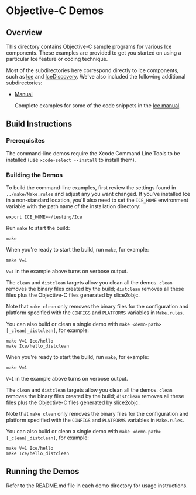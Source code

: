 # Objective-C Demos

## Overview

This directory contains Objective-C sample programs for various Ice components.
These examples are provided to get you started on using a particular Ice feature
or coding technique.

Most of the subdirectories here correspond directly to Ice components, such as
[Ice](./Ice) and [IceDiscovery](./IceDiscovery). We've also included the
following additional subdirectories:

- [Manual](./Manual)<p>
Complete examples for some of the code snippets in the [Ice manual][1].

## Build Instructions

### Prerequisites

The command-line demos require the Xcode Command Line Tools to be installed
(use `xcode-select --install` to install them).

### Building the Demos

To build the command-line examples, first review the settings found in
`../make/Make.rules` and adjust any you want changed. If you've installed Ice
in a non-standard location, you'll also need to set the `ICE_HOME` environment
variable with the path name of the installation directory:

```
export ICE_HOME=~/testing/Ice
```

Run `make` to start the build:

```
make
```

When you're ready to start the build, run `make`, for example:
```
make V=1
```

`V=1` in the example above turns on verbose output.

The `clean` and `distclean` targets allow you clean all the demos. `clean`
removes the binary files created by the build; `distclean` removes all these
files plus the Objective-C files generated by slice2objc.

Note that `make clean` only removes the binary files for the configuration and
platform specified with the `CONFIGS` and `PLATFORMS` variables in `Make.rules`.

You can also build or clean a single demo with `make <demo-path>[_clean|_distclean]`,
for example:
```
make V=1 Ice/hello
make Ice/hello_distclean
```

When you're ready to start the build, run `make`, for example:
```
make V=1
```

`V=1` in the example above turns on verbose output.

The `clean` and `distclean` targets allow you clean all the demos. `clean`
removes the binary files created by the build; `distclean` removes all these
files plus the Objective-C files generated by slice2objc.

Note that `make clean` only removes the binary files for the configuration and
platform specified with the `CONFIGS` and `PLATFORMS` variables in `Make.rules`.

You can also build or clean a single demo with `make <demo-path>[_clean|_distclean]`,
for example:
```
make V=1 Ice/hello
make Ice/hello_distclean
```

## Running the Demos

Refer to the README.md file in each demo directory for usage instructions.

[1]: https://doc.zeroc.com/ice/3.7/introduction
